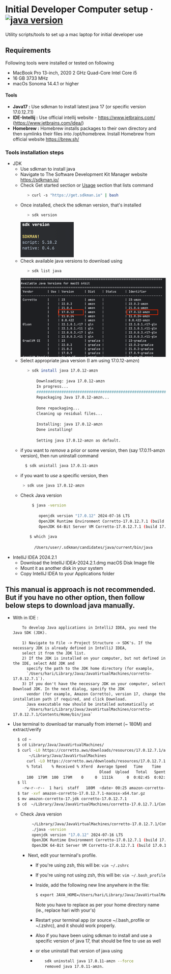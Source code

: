 <!-- Title -->

# Initial Developer Computer setup &middot;  [![java version](https://img.shields.io/static/v1.svg?label=JavaVersion&message=corretto-17.0.12.7.1&color=0059b3&style=flat)](https://github.com/corretto/corretto-17/releases/tag/17.0.12.7.1)

Utility scripts/tools to set up a mac laptop for initial developer use

<!-- Requirements -->

## Requirements

Following tools were installed or tested on following

* MacBook Pro 13-inch, 2020 2 GHz Quad-Core Intel Core i5
* 16 GB 3733 MHz
* macOs Sonoma 14.4.1 or higher

<!-- Tools -->

#### Tools

* **Java17 :** Use sdkman to install latest java 17 (or specific version 17.0.12.7.1)
* **IDE-Intellij :** Use official intellij website - https://www.jetbrains.com/ (https://www.jetbrains.com/idea/)
* **Homebrew :** Homebrew installs packages to their own directory and then symlinks their files into /opt/homebrew.
  Install Homebrew from official website  https://brew.sh/

<!-- Install Steps -->

### Tools installation steps

* JDK
    * Use sdkman to install java
    * Navigate to The Software Development Kit Manager website https://sdkman.io/
    * Check Get started section or [Usage](https://sdkman.io/usage) section that lists command
       ```bash
          > curl -s "https://get.sdkman.io" | bash 
      ```
    * Once installed, check the sdkman version, that's installed
       ```bash
          > sdk version
       ```
      ![SDKMAN VERSION](./screenshots/sdkVersion.png)
    * Check available java versions to download using
       ```bash
          > sdk list java 
       ```
      ![JAVA VERSIONS](./screenshots/sdkman_list_java_versions_output.png)
    * Select appropriate java version (I am using 17.0.12-amzn)
       ```bash
          > sdk install java 17.0.12-amzn
      
              Downloading: java 17.0.12-amzn
              In progress...
              ############################################################################################################# 100.0%
              Repackaging Java 17.0.12-amzn...
  
              Done repackaging...
              Cleaning up residual files...
  
              Installing: java 17.0.12-amzn
              Done installing!
  
              Setting java 17.0.12-amzn as default.
       ```
    * if you want to _remove_ a prior or some version, then (say 17.0.11-amzn version), then run uninstall command
       ```bash
         $ sdk unistall java 17.0.11-amzn
      ```
    * if you want to _use_ a specific version, then
      ```bash 
       > sdk use java 17.0.12-amzn
      ```
    * Check Java version
        ```bash
             $ java -version                                                                                                       
               
                openjdk version "17.0.12" 2024-07-16 LTS
                OpenJDK Runtime Environment Corretto-17.0.12.7.1 (build 17.0.12+7-LTS)
                OpenJDK 64-Bit Server VM Corretto-17.0.12.7.1 (build 17.0.12+7-LTS, mixed mode, sharing)
        ```
        ```bash
            $ which java                                                                         
               
              /Users/user/.sdkman/candidates/java/current/bin/java
        ```
* IntelliJ IDEA 2024.2.1
    * Download the IntelliJ IDEA-2024.2.1.dmg macOS Disk Image file
    * Mount it as another disk in your system
    * Copy IntelliJ IDEA to your Applications folder

## This manual is approach is not recommended. But if you have no other option, then follow below steps to download java manually.

* With in IDE :

          To develop Java applications in IntelliJ IDEA, you need the Java SDK (JDK).

          1) Navigate to File -> Project Structure -> SDK's. If the necessary JDK is already defined in IntelliJ IDEA,
          select it from the JDK list. 
          2) If the JDK is installed on your computer, but not defined in the IDE, select Add JDK and
            specify the path to the JDK home directory (for example,
            `/Users/hari/Library/Java/JavaVirtualMachines/corretto-17.0.12.7.1`).
          3) If you don't have the necessary JDK on your computer, select Download JDK. In the next dialog, specify the JDK
            vendor (for example, Amazon Corretto), version 17, change the installation path if required, and click Download.
            Java executable now should be installed automatically at
            `/Users/hari/Library/Java/JavaVirtualMachines/corretto-17.0.12.7.1/Contents/Home/bin/java`
* Use terminal to download tar manually from internet (~ 180M) and extract/verify
   ```bash
     $ cd ~
     $ cd Library/Java/JavaVirtualMachines/ 
     $ curl -LO https://corretto.aws/downloads/resources/17.0.12.7.1/amazon-corretto-17.0.12.7.1-macosx-x64.tar.gz
          ~/Library/Java/JavaVirtualMachines
         curl -LO https://corretto.aws/downloads/resources/17.0.12.7.1/amazon-corretto-17.0.12.7.1-macosx-x64.tar.gz
         % Total    % Received % Xferd  Average Speed   Time    Time     Time  Current
                                         Dload  Upload   Total   Spent    Left  Speed
         100  179M  100  179M    0     0  1111k      0  0:02:45  0:02:45 --:--:-- 1122k
     $ ll 
       -rw-r--r--  1 hari  staff   180M  <date> 00:25 amazon-corretto-17.0.12.7.1-macosx-x64.tar.gz
     $ tar -xvf amazon-corretto-17.0.12.7.1-macosx-x64.tar.gz
     $ mv amazon-corretto-17.jdk corretto-17.0.12.7.1 
     $ cd  ~/Library/Java/JavaVirtualMachines/corretto-17.0.12.7.1/Contents/Home/bin
    ```
    * Check Java version
      ```bash
           ~/Library/Java/JavaVirtualMachines/corretto-17.0.12.7.1/Contents/Home/bin
           ./java -version
           openjdk version "17.0.12" 2024-07-16 LTS
           OpenJDK Runtime Environment Corretto-17.0.12.7.1 (build 17.0.12+7-LTS)
           OpenJDK 64-Bit Server VM Corretto-17.0.12.7.1 (build 17.0.12+7-LTS, mixed mode, sharing)
         ```
        * Next, edit your terminal's profile.
            * If you're using zsh, this will be: ```vim ~/.zshrc ```
            * If you're using not using zsh, this will be: ```vim ~/.bash_profile ```
            * Inside, add the following new line anywhere in the file:

              ```bash
              $ export JAVA_HOME=/Users/hari/Library/Java/JavaVirtualMachines/corretto-17.0.12.7.1/Contents/Home                                                                                                       
              ```
              Note you have to replace as per your home directory name (ie., replace hari with your's)
            * Restart your terminal app (or source ~/.bash_profile or ~/.zshrc), and it should work properly.
            * Also if you have been using sdkman to install and use a specific version of java 17, that should be fine
              to use as well
            * or else uninstall that version of java using
            * ```bash 
                  sdk uninstall java 17.0.11-amzn --force
                  removed java 17.0.11-amzn.
              ```

